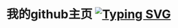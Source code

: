 
<!-- 动态打字效果 -->
<h1 align="center">
我的github主页
<a href="https://git.io/typing-svg"><img src="https://readme-typing-svg.herokuapp.com?pause=500&color=7E75F7&lines=Welcome+To+My+GitHub" alt="Typing SVG" /></a>
</h1>

<!--
**zlykernel/zlykernel** is a ✨ _special_ ✨ repository because its `README.md` (this file) appears on your GitHub profile.

Here are some ideas to get you started:

- 🔭 I’m currently working on ...
- 🌱 I’m currently learning ...
- 👯 I’m looking to collaborate on ...
- 🤔 I’m looking for help with ...
- 💬 Ask me about ...
- 📫 How to reach me: ...
- 😄 Pronouns: ...
- ⚡ Fun fact: ...
-->
